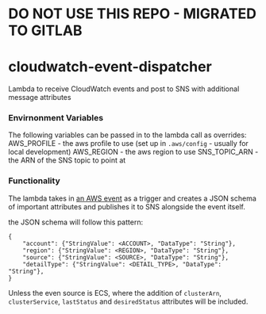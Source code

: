 # DO NOT USE THIS REPO - MIGRATED TO GITLAB

# cloudwatch-event-dispatcher
Lambda to receive CloudWatch events and post to SNS with additional message attributes

### Envirnonment Variables
The following variables can be passed in to the lambda call as overrides:
AWS_PROFILE - the aws profile to use (set up in `.aws/config` - usually for local development)
AWS_REGION - the aws region to use
SNS_TOPIC_ARN - the ARN of the SNS topic to point at

### Functionality
The lambda takes in [an AWS event](https://docs.aws.amazon.com/AmazonCloudWatch/latest/events/WhatIsCloudWatchEvents.html) as a trigger and creates a JSON schema of important attributes and publishes it to SNS alongside the event itself. 

the JSON schema will follow this pattern:
```
{
    "account": {"StringValue": <ACCOUNT>, "DataType": "String"},
    "region": {"StringValue": <REGION>, "DataType": "String"},
    "source": {"StringValue": <SOURCE>, "DataType": "String"},
    "detailType": {"StringValue": <DETAIL_TYPE>, "DataType": "String"},
}
```

Unless the even source is ECS, where the addition of `clusterArn`, `clusterService`, `lastStatus` and `desiredStatus` attributes will be included.

